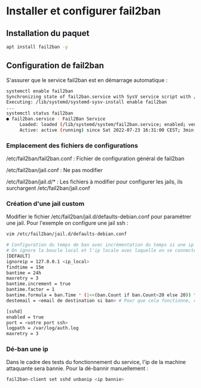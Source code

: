 # Installer et configurer fail2ban
## Installation du paquet

```bash
apt install fail2ban -y
```

## Configuration de fail2ban

S'assurer que le service fail2ban est en démarrage automatique :

```bash
systemctl enable fail2ban
Synchronizing state of fail2ban.service with SysV service script with /lib/systemd/systemd-sysv-install.
Executing: /lib/systemd/systemd-sysv-install enable fail2ban
...
systemctl status fail2ban
● fail2ban.service - Fail2Ban Service
     Loaded: loaded (/lib/systemd/system/fail2ban.service; enabled; vendor preset: enabled)
     Active: active (running) since Sat 2022-07-23 16:31:00 CEST; 3min 4s ago
```

### Emplacement des fichiers de configurations

/etc/fail2ban/fail2ban.conf : Fichier de configuration général de fail2ban

/etc/fail2ban/jail.conf : Ne pas modifier

/etc/fail2ban/jail.d/*  : Les fichiers à modifier pour configurer les jails, ils surchargent /etc/fail2ban/jail.conf

### Création d'une jail custom

Modifier le fichier /etc/fail2ban/jail.d/defaults-debian.conf pour paramétrer une jail.
Pour l'exemple on configure une jail ssh :

```bash
vim /etc/fail2ban/jail.d/defaults-debian.conf

# Configuration du temps de ban avec incrémentation du temps si une ip a déjà été bannie
# On ignore la boucle local et l'ip locale avec laquelle on se connecte en ssh
[DEFAULT]
ignoreip = 127.0.0.1 <ip_local>
findtime = 15m
bantime = 24h
maxretry = 3
bantime.increment = true
bantime.factor = 1
bantime.formula = ban.Time * (1<<(ban.Count if ban.Count<20 else 20)) * banFactor
destemail = <email de destination si ban> # Pour que cela fonctionne, configurer ssmtp

[sshd]
enabled = true
port = <votre port ssh>
logpath = /var/log/auth.log
maxretry = 3
```

### Dé-ban une ip

Dans le cadre des tests du fonctionnement du service, l'ip de la machine attaquante sera bannie. Pour la dé-bannir manuellement :

```bash
fail2ban-client set sshd unbanip <ip bannie>
```
